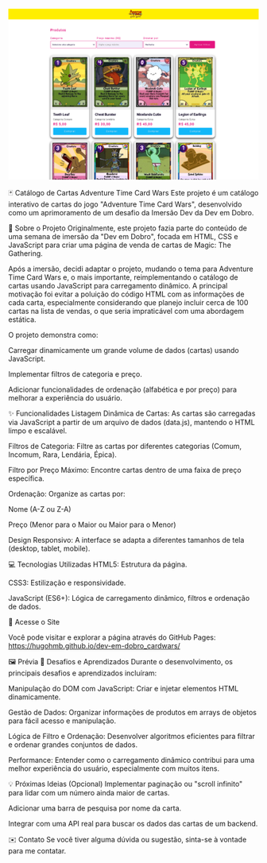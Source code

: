 ![Catálogo de Cartas](https://github.com/hugohmb/dev-em-dobro_cardwars/blob/main/Captura%20de%20tela%202025-07-31%20153425.png?raw=true)

🃏 Catálogo de Cartas Adventure Time Card Wars
Este projeto é um catálogo interativo de cartas do jogo "Adventure Time Card Wars", desenvolvido como um aprimoramento de um desafio da Imersão Dev da Dev em Dobro.

🚀 Sobre o Projeto
Originalmente, este projeto fazia parte do conteúdo de uma semana de imersão da "Dev em Dobro", focada em HTML, CSS e JavaScript para criar uma página de venda de cartas de Magic: The Gathering.

Após a imersão, decidi adaptar o projeto, mudando o tema para Adventure Time Card Wars e, o mais importante, reimplementando o catálogo de cartas usando JavaScript para carregamento dinâmico. A principal motivação foi evitar a poluição do código HTML com as informações de cada carta, especialmente considerando que planejo incluir cerca de 100 cartas na lista de vendas, o que seria impraticável com uma abordagem estática.

O projeto demonstra como:

Carregar dinamicamente um grande volume de dados (cartas) usando JavaScript.

Implementar filtros de categoria e preço.

Adicionar funcionalidades de ordenação (alfabética e por preço) para melhorar a experiência do usuário.

✨ Funcionalidades
Listagem Dinâmica de Cartas: As cartas são carregadas via JavaScript a partir de um arquivo de dados (data.js), mantendo o HTML limpo e escalável.

Filtros de Categoria: Filtre as cartas por diferentes categorias (Comum, Incomum, Rara, Lendária, Épica).

Filtro por Preço Máximo: Encontre cartas dentro de uma faixa de preço específica.

Ordenação: Organize as cartas por:

Nome (A-Z ou Z-A)

Preço (Menor para o Maior ou Maior para o Menor)

Design Responsivo: A interface se adapta a diferentes tamanhos de tela (desktop, tablet, mobile).

💻 Tecnologias Utilizadas
HTML5: Estrutura da página.

CSS3: Estilização e responsividade.

JavaScript (ES6+): Lógica de carregamento dinâmico, filtros e ordenação de dados.

🔗 Acesse o Site

Você pode visitar e explorar a página através do GitHub Pages:
https://hugohmb.github.io/dev-em-dobro_cardwars/

🖼️ Prévia
🌟 Desafios e Aprendizados
Durante o desenvolvimento, os principais desafios e aprendizados incluíram:

Manipulação do DOM com JavaScript: Criar e injetar elementos HTML dinamicamente.

Gestão de Dados: Organizar informações de produtos em arrays de objetos para fácil acesso e manipulação.

Lógica de Filtro e Ordenação: Desenvolver algoritmos eficientes para filtrar e ordenar grandes conjuntos de dados.

Performance: Entender como o carregamento dinâmico contribui para uma melhor experiência do usuário, especialmente com muitos itens.

💡 Próximas Ideias (Opcional)
Implementar paginação ou "scroll infinito" para lidar com um número ainda maior de cartas.

Adicionar uma barra de pesquisa por nome da carta.

Integrar com uma API real para buscar os dados das cartas de um backend.

✉️ Contato
Se você tiver alguma dúvida ou sugestão, sinta-se à vontade para me contatar.
